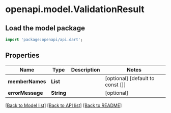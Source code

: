 # openapi.model.ValidationResult

## Load the model package
```dart
import 'package:openapi/api.dart';
```

## Properties
Name | Type | Description | Notes
------------ | ------------- | ------------- | -------------
**memberNames** | **List<String>** |  | [optional] [default to const []]
**errorMessage** | **String** |  | [optional] 

[[Back to Model list]](../README.md#documentation-for-models) [[Back to API list]](../README.md#documentation-for-api-endpoints) [[Back to README]](../README.md)


